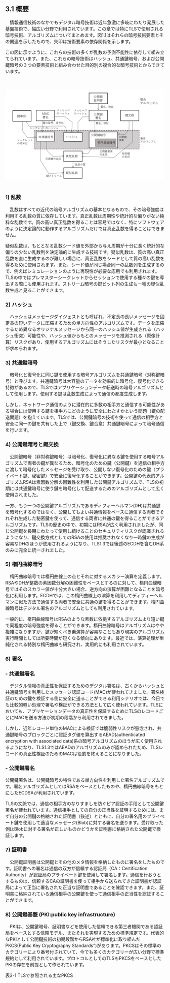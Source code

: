 ## 3.1 概要
　情報通信技術のなかでもデジタル暗号技術は近年急激に多岐にわたり発展した基盤技術で、幅広い分野で利用されています。この章では特にTLSで使用される暗号技術、アルゴリズムについてまとめます。図1.1はそれらの暗号技術要素とその関連を示したもので、矢印は技術要素の依存関係を示します。

この図に示すように、これらの技術の多くが乱数の予測不能性に依存して組み立てられています。また、これらの暗号技術はハッシュ、共通鍵暗号、および公開鍵暗号の３つの要素技術と組み合わせた目的別の複合的な暗号技術とからできています。

<br><br>
![図3-1](./fig3-1.jpg)
<br><br>

### 1) 乱数
　乱数はすべての近代の暗号アルゴリズムの基本となるもので、その暗号強度は利用する乱数の質に依存しています。真正乱数は周期性や統計的な偏りがない純粋な乱数です。質の高い真正乱数を得ることは容易ではなく、特にソフトウェアのように決定論的に動作するアルゴリズムだけでは真正乱数を得ることはできません。

疑似乱数は、もととなる乱数シード値を外部から与え周期が十分に長く統計的な偏りの少ない乱数列を決定論的に生成する技術です。疑似乱数は、質の高い真正乱数を直に生成するのが難しい場合に、真正乱数をシードとして質の高い乱数を得るために使用されます。また、シード値が同じ場合同一の乱数列を生成するので、例えばシミュレーションのように再現性が必要な応用でも利用されます。TLSの中ではプレマスターシークレットからセッションで使用する種々の鍵を導出する際にも使用されます。ストリーム暗号の鍵ビット列の生成も一種の疑似乱数生成と見ることができます。

### 2) ハッシュ
　ハッシュはメッセージダイジェストとも呼ばれ、不定長の長いメッセージを固定長の短いデータに圧縮するための単方向性のアルゴリズムです。データを圧縮するため異なるオリジナルメッセージから同一のハッシュ値が生成される（ハッシュ衝突）可能性や、ハッシュ値からもとのメッセージを推測される（原像計算）リスクがあり、使用するアルゴリズムにはそうしたリスクが最小となることが求められます。

### 3) 共通鍵暗号
　暗号化と復号化に同じ鍵を使用する暗号アルゴリズムを共通鍵暗号（対称鍵暗号）と呼びます。共通鍵暗号は大容量のデータを効率的に暗号化、復号化できる特徴があるので、TLSではアプリケーションデータ転送時の暗号アルゴリズムとして使用します。使用する鍵は乱数生成によって通信の都度生成します。

しかし、ネットワーク通信のように潜在的に多数の相手方と通信する可能性がある場合には使用する鍵を相手方にどのように安全にわたすかという問題（鍵の配送問題）を抱えています。TLSでは、公開鍵暗号の技術を使って通信の相手方と安全に同一の鍵を共有した上で（鍵交換、鍵合意）共通鍵暗号によって暗号通信を行います。

### 4) 公開鍵暗号と鍵交換
　公開鍵暗号（非対称鍵暗号）は暗号化、復号化に異なる鍵を使用する暗号アルゴリズムで両者の鍵が異なるため、暗号化のための鍵（公開鍵）を通信の相手方に渡して暗号化したメッセージを受け取り、公開しない復号化のための鍵（プライベート鍵、秘密鍵）で安全に復号化することができます。公開鍵の代表的アルゴリズムRSAは素因数分解の困難性を利用した公開鍵アルゴリズムで、TLSの初期には共通鍵暗号に使う鍵を暗号化して配送するためのアルゴリズムとして広く使用されました。

一方、もう一つの公開鍵アルゴリズムであるディフィーヘルマン(DH)は共通鍵を暗号化するのではなく、公開してもよい共通情報をベースに通信する両者でそれぞれ生成した秘密鍵を使って、通信する両者に共通の鍵を得ることができるアルゴリズムです。TLSの歴史の中で、初期にはRSAが広く利用されましたが、同じ公開鍵を長期にわたって使用し続けることのセキュリティリスクが認識されるようになり、鍵交換方式としてのRSAの使用は推奨されなくなり一時鍵の生成が容易なDHのほうが使用されるようになり、TLS1.3では後述のECDHを含むDH系のみに完全に統一されました。

### 5) 楕円曲線暗号
　楕円曲線暗号では楕円曲線上の点とそれに対するスカラー演算を定義します。RSAやDHが整数の素因数分解の困難性をベースとするのに対して、楕円曲線暗号ではそのスカラー値が十分大きい場合、逆方向の演算が困難となることを暗号化に利用します。ECDHでは、この楕円曲線上の演算を利用してディフィーヘルマンに似た方法で通信する両者で安全に共通の鍵を得ることができます。楕円曲線暗号はデジタル署名のアルゴリズムとしても利用されています。

一般的に、楕円曲線暗号はRSAのような素数に依拠するアルゴリズムより短い鍵で同程度の暗号強度を得ることができます。楕円曲線暗号はアルゴリズムはやや複雑になりますが、鍵が短くべき乗演算が容易なこともあり現実のアルゴリズム実行時間としては所要時間が短くなる傾向にあります。最近では、演算処理が単純化される特別な楕円曲線も研究され、実用的にも利用されています。

### 6) 署名
### - 共通鍵署名
　デジタル情報の真正性を保証するためのデジタル署名は、古くからハッシュと共通鍵暗号を利用したメッセージ認証コード(MAC)が使われてきました。署名検証のための鍵を検証する側に安全に送ることができる利用シナリオでは、今日でも比較的軽い処理で署名や検証ができる方法として広く使われています。TLSにおいても、アプリケーションデータの真正性を保証するためにTLSのレコードごとにMACを送る方法が初期の段階から利用されてきました。

しかし、近年レコード単位のMACによる検証では脆弱性リスクが懸念され、共通鍵暗号のブロックごとに認証タグ値を算出するAEAD(authenticated encryption with associated data)系の暗号アルゴリズムのほうが広く使用されるようになり、TLS1.3ではAEADのアルゴリズムのみが認められたため、TLSレコードの真正性検証のためのMACは役割を終えることになりました。

### - 公開鍵署名
公開鍵署名は、公開鍵暗号の特性である単方向性を利用した署名アルゴリズムです。署名アルゴリズムとしてはRSAをベースとしたものや、楕円曲線暗号をもとにしたECDSAが利用されています。

TLSの文脈では、通信の相手方のなりすましを防ぐピア認証の手段として公開鍵署名が使われています。通信相手としての自分の正当性を証明するためには、まず自分の公開鍵の格納された証明書（後述）とともに、自分の署名用のプライベート鍵を使用して適当なメッセージ(Blob)に対する署名を送ります。受け取った側はBlobに対する署名が正しいものかどうかを証明書に格納された公開鍵で検証します。

### 7) 証明書
　公開鍵証明書は公開鍵とその他のメタ情報を格納したものに署名をしたものです。証明書への署名は通信の双方が信頼する認証局（CA：Certification Authority）が認証局のプライベート鍵を使用して署名します。通信を行おうとするものは、信頼するCAの証明書を使って相手から送られてきた証明書が認証局によって正当に署名された正当な証明書であることを確認できます。また、証明書に格納されている通信相手の公開鍵を使って通信相手の正当性を認証することができます。

### 8) 公開鍵基盤 (PKI:public key infrastructure)
　PKIは、公開鍵暗号、証明書などを使用した信頼できる第三者機関である認証局をベースとする信頼モデル、またそれを実現するための標準規定です。代表的なPKIとして公開鍵技術の初期段階からRSA社が標準化に取り組んだPKCS(Public Key Cryptography Standards")があります。PKCSはその標準のカテゴリーにより番号付されていて、今でも多くのカテゴリーが広い分野で標準規約として利用されています。プロトコルとしてのTLSもPKCSをベースとしたPKIの存在を前提として作られています。

表3-1 TLSで参照される主なPKCS
